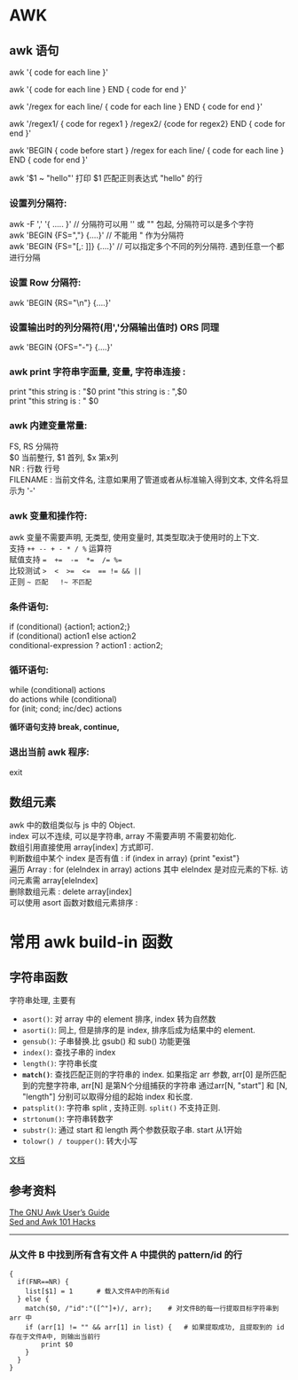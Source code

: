AWK
========

## awk 语句
awk '{ code for each line }'    

awk '{ code for each line } END { code for end }'

awk '/regex for each line/ { code for each line } END { code for end }'

awk '/regex1/ { code for regex1 } /regex2/ {code for regex2} END { code for end }'

awk 'BEGIN { code before start } /regex for each line/ { code for each line } END { code for end }'

awk '$1 ~ "hello"' 打印 $1 匹配正则表达式 "hello" 的行

### 设置列分隔符:     
awk -F ',' '{ .....  }'   // 分隔符可以用 '' 或 "" 包起, 分隔符可以是多个字符    
awk 'BEGIN {FS=","} {....}'  // 不能用 " 作为分隔符    
awk 'BEGIN {FS="[,: ]]} {....}'   // 可以指定多个不同的列分隔符. 遇到任意一个都进行分隔

### 设置 Row 分隔符:   
awk 'BEGIN {RS="\n"} {....}'  

### 设置输出时的列分隔符(用','分隔输出值时)  ORS 同理
awk 'BEGIN {OFS="-"} {....}'  


### awk print 字符串字面量, 变量, 字符串连接 :     
print "this string is : "$0     
print "this string is : ",$0     
print "this string is : " $0    

### awk 内建变量常量:   
FS, RS 分隔符    
$0 当前整行, $1 首列, $x 第x列   
NR : 行数 行号    
FILENAME : 当前文件名, 注意如果用了管道或者从标准输入得到文本, 文件名将显示为 '-'   

### awk 变量和操作符:    
awk 变量不需要声明, 无类型, 使用变量时, 其类型取决于使用时的上下文.   
支持 `++ -- + - * / %` 运算符   
赋值支持  `=  +=  -=  *=  /= %=`    
比较测试  `>  <  >=  <=  == != && || `   
正则  `~ 匹配   !~ 不匹配`

### 条件语句:     
if (conditional) {action1; action2;}    
if (conditional) action1 else action2    
conditional-expression ? action1 : action2;    

### 循环语句:   
while (conditional)  actions    
do actions while (conditional)   
for (init; cond; inc/dec) actions    

**循环语句支持 break, continue,** 

### 退出当前 awk 程序:   
exit

## 数组元素
awk 中的数组类似与 js 中的 Object.    
index 可以不连续, 可以是字符串, array 不需要声明 不需要初始化.   
数组引用直接使用 array[index] 方式即可.   
判断数组中某个 index 是否有值 :  if (index in array) {print "exist"}      
遍历 Array :  for (eleIndex in array) actions   其中 eleIndex 是对应元素的下标. 访问元素需  array[eleIndex]    
删除数组元素 : delete array[index]   
可以使用 asort 函数对数组元素排序 :   


# 常用 awk build-in 函数

## 字符串函数 

字符串处理, 主要有
 
* `asort()`: 对 array 中的 element 排序, index 转为自然数
* `asorti()`: 同上, 但是排序的是 index, 排序后成为结果中的 element.
* `gensub()`: 子串替换.比 gsub() 和 sub() 功能更强
* `index()`: 查找子串的 index 
* `length()`: 字符串长度
* **`match()`**: 查找匹配正则的字符串的 index. 如果指定 arr 参数, arr[0] 是所匹配到的完整字符串, arr[N] 是第N个分组捕获的字符串
通过arr[N, "start"] 和 [N, "length"] 分别可以取得分组的起始 index 和长度.
* `patsplit()`: 字符串 split , 支持正则. `split()` 不支持正则.
* `strtonum()`: 字符串转数字
* `substr()`: 通过 start 和 length 两个参数获取子串. start 从1开始
* `tolowr() / toupper()`: 转大小写

[文档](https://www.gnu.org/software/gawk/manual/html_node/String-Functions.html#String-Functions)



## 参考资料

[The GNU Awk User’s Guide](https://www.gnu.org/software/gawk/manual/html_node/index.html#SEC_Contents)   
[Sed and Awk 101 Hacks](http://www.thegeekstuff.com/sed-awk-101-hacks-ebook/)   


-------------------------------------

### 从文件 B 中找到所有含有文件 A 中提供的 pattern/id 的行


```
{
  if(FNR==NR) {       
    list[$1] = 1      # 载入文件A中的所有id
  } else {
    match($0, /"id":"([^"]+)/, arr);    # 对文件B的每一行提取目标字符串到 arr 中
    if (arr[1] != "" && arr[1] in list) {   # 如果提取成功, 且提取到的 id 存在于文件A中, 则输出当前行
        print $0      
    }
  }
}
```

